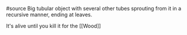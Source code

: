 #source
Big tubular object with several other tubes sprouting from it in a recursive manner, ending at leaves. 

It's alive until you kill it for the [[Wood]]